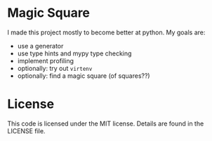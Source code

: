 # Magic Square

I made this project mostly to become better at python. My goals are:

* use a generator
* use type hints and mypy type checking
* implement profiling
* optionally: try out `virtenv`
* optionally: find a magic square (of squares??)

# License

This code is licensed under the MIT license. Details are found in the LICENSE
file.
